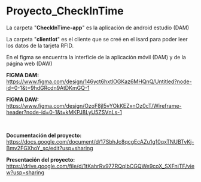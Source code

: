 # Proyecto_CheckInTime

La carpeta  "**CheckInTime-app**" es la aplicación de android estudio (DAM)

La carpeta "**clientIot**" es el cliente que se creé en el isard para poder leer los datos de la tarjeta RFID.



En el figma se encuentra la interficie de la aplicación móvil (DAM) y de la página web (DAW)

**FIGMA DAM:** https://www.figma.com/design/146yct6hxtlOGKaz6MHQnQ/Untitled?node-id=0-1&t=9hdGRcdn9AtDKmGQ-1 <br>

**FIGMA DAW:** https://www.figma.com/design/OzoF8jI5vYOkKEZxnOz0cT/Wireframe-header?node-id=0-1&t=kMKPJ8LyU5ZSVnLs-1

<br>

**Documentación del proyecto:** https://docs.google.com/document/d/17SbhJc8qcgEcAZu1g10qxTNUBTvKj-Bmv2FGXhoY_sc/edit?usp=sharing <br> 

**Presentación del proyecto:** https://drive.google.com/file/d/1tKahrRv977RQqIbCGQWe9coX_SXFniTF/view?usp=sharing 


